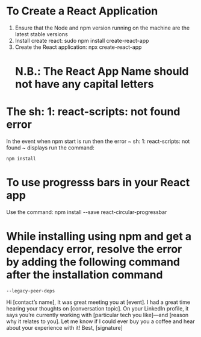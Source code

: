 # To Create a React Application
1. Ensure that the Node and npm version running on the machine are the latest stable versions
2. Install create react: 
    sudo npm install create-react-app
3. Create the React application:
    npx create-react-app <appname>
    # N.B.: The React App Name should not have any capital letters

# The sh: 1: react-scripts: not found error
In the event when npm start is run then the error ~ sh: 1: react-scripts: not found ~ displays run the command:

    npm install

# To use progresss bars in your React app
Use the command: 
    npm install --save react-circular-progressbar

# While installing using npm and get a dependacy error, resolve the error by adding the following command after the installation command
    --legacy-peer-deps



Hi [contact’s name], It was great meeting you at [event]. I had a great time hearing your thoughts on [conversation topic]. On your LinkedIn profile, it says you’re currently working with [particular tech you like]—and [reason why it relates to you]. Let me know if I could ever buy you a coffee and hear about your experience with it! Best, [signature]